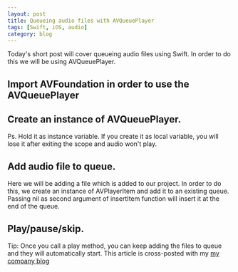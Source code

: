 ```yaml
---
layout: post
title: Queueing audio files with AVQueuePlayer
tags: [Swift, iOS, audio]
category: blog
---
```


Today's short post will cover queueing audio files using Swift. In order to do this we will be using AVQueuePlayer.

Import AVFoundation in order to use the AVQueuePlayer
---
<script src="https://gist.github.com/Eluss/fcb88bf8c43ab1033104.js"></script>

Create an instance of AVQueuePlayer.
---
<script src="https://gist.github.com/Eluss/f7eb42d773a2d8773200.js"></script>
Ps. Hold it as instance variable. If you create it as local variable, you will lose it after exiting the scope and audio won't play.

Add audio file to queue.
---
Here we will be adding a file which is added to our project. In order to do this, we create an instance of AVPlayerItem and add it to an existing queue. Passing nil as second argument of insertItem function will insert it at the end of the queue.
<script src="https://gist.github.com/Eluss/352e66eb8cacfde429e8.js"></script>

Play/pause/skip.
---
<script src="https://gist.github.com/Eluss/538b5cebd23e7659187b.js"></script>

Tip: Once you call a play method, you can keep adding the files to queue and they will automatically start.
This article is cross-posted with my [my company blog](http://blog.brightinventions.pl/)
